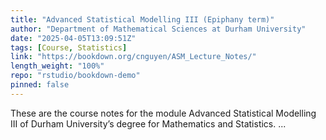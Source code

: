 ```yaml
---
title: "Advanced Statistical Modelling III (Epiphany term)"
author: "Department of Mathematical Sciences at Durham University"
date: "2025-04-05T13:09:51Z"
tags: [Course, Statistics]
link: "https://bookdown.org/cnguyen/ASM_Lecture_Notes/"
length_weight: "100%"
repo: "rstudio/bookdown-demo"
pinned: false
---
```


These are the course notes for the module Advanced Statistical Modelling III of Durham University’s degree for Mathematics and Statistics. ...
